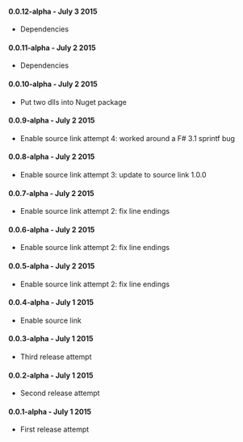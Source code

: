 #### 0.0.12-alpha - July 3 2015 
* Dependencies

#### 0.0.11-alpha - July 2 2015 
* Dependencies

#### 0.0.10-alpha - July 2 2015 
* Put two dlls into Nuget package

#### 0.0.9-alpha - July 2 2015 
* Enable source link attempt 4: worked around a F# 3.1 sprintf bug

#### 0.0.8-alpha - July 2 2015 
* Enable source link attempt 3: update to source link 1.0.0

#### 0.0.7-alpha - July 2 2015 
* Enable source link attempt 2: fix line endings

#### 0.0.6-alpha - July 2 2015 
* Enable source link attempt 2: fix line endings

#### 0.0.5-alpha - July 2 2015 
* Enable source link attempt 2: fix line endings

#### 0.0.4-alpha - July 1 2015 
* Enable source link

#### 0.0.3-alpha - July 1 2015 
* Third release attempt

#### 0.0.2-alpha - July 1 2015 
* Second release attempt

#### 0.0.1-alpha - July 1 2015 
* First release attempt
